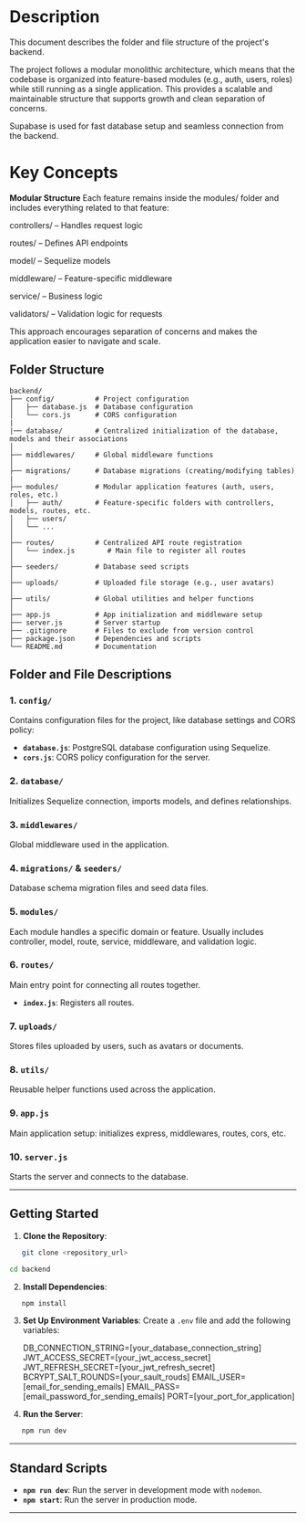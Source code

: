 # Description

This document describes the folder and file structure of the project's backend.

The project follows a modular monolithic architecture,
which means that the codebase is organized into feature-based modules (e.g., auth, users, roles)
while still running as a single application.
This provides a scalable and maintainable structure that supports growth and clean separation of concerns.

Supabase is used for fast database setup and seamless connection from the backend.

# Key Concepts

**Modular Structure**
Each feature remains inside the modules/ folder and includes everything related to that feature:

controllers/ – Handles request logic

routes/ – Defines API endpoints

model/ – Sequelize models

middleware/ – Feature-specific middleware

service/ – Business logic

validators/ – Validation logic for requests

This approach encourages separation of concerns and makes the application easier to navigate and scale.

## Folder Structure

```
backend/
├── config/          # Project configuration
│   ├── database.js  # Database configuration
│   └── cors.js      # CORS configuration
|
|── database/        # Centralized initialization of the database, models and their associations
│
├── middlewares/     # Global middleware functions
│
├── migrations/      # Database migrations (creating/modifying tables)
|
├── modules/         # Modular application features (auth, users, roles, etc.)
│   ├── auth/        # Feature-specific folders with controllers, models, routes, etc.
│   ├── users/
│   └── ...
│
├── routes/          # Centralized API route registration
│   └── index.js        # Main file to register all routes
│
├── seeders/         # Database seed scripts
│
├── uploads/         # Uploaded file storage (e.g., user avatars)
│
├── utils/           # Global utilities and helper functions
│
├── app.js           # App initialization and middleware setup
├── server.js        # Server startup
├── .gitignore       # Files to exclude from version control
├── package.json     # Dependencies and scripts
└── README.md        # Documentation
```

## Folder and File Descriptions

### 1. `config/`

Contains configuration files for the project, like database settings and CORS policy:

-  **`database.js`**: PostgreSQL database configuration using Sequelize.
-  **`cors.js`**: CORS policy configuration for the server.

### 2. `database/`

Initializes Sequelize connection, imports models, and defines relationships.

### 3. `middlewares/`

Global middleware used in the application.

### 4. `migrations/` & `seeders/`

Database schema migration files and seed data files.

### 5. `modules/`

Each module handles a specific domain or feature. Usually includes controller, model, route, service, middleware, and validation logic.

### 6. `routes/`

Main entry point for connecting all routes together.

-  **`index.js`**: Registers all routes.

### 7. `uploads/`

Stores files uploaded by users, such as avatars or documents.

### 8. `utils/`

Reusable helper functions used across the application.

### 9. `app.js`

Main application setup: initializes express, middlewares, routes, cors, etc.

### 10. `server.js`

Starts the server and connects to the database.

---

## Getting Started

1. **Clone the Repository**:

```bash
   git clone <repository_url>
```

```bash
cd backend
```

2. **Install Dependencies**:

```bash
   npm install
```

3. **Set Up Environment Variables**:
   Create a `.env` file and add the following variables:

   DB_CONNECTION_STRING=[your_database_connection_string]
   JWT_ACCESS_SECRET=[your_jwt_access_secret]
   JWT_REFRESH_SECRET=[your_jwt_refresh_secret]
   BCRYPT_SALT_ROUNDS=[your_sault_rouds]
   EMAIL_USER=[email_for_sending_emails]
   EMAIL_PASS=[email_password_for_sending_emails]
   PORT=[your_port_for_application]

4. **Run the Server**:

```bash
   npm run dev
```

---

## Standard Scripts

-  **`npm run dev`**: Run the server in development mode with `nodemon`.
-  **`npm start`**: Run the server in production mode.

---

